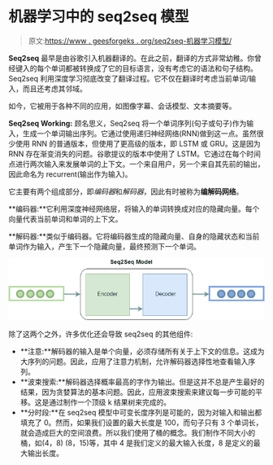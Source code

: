 # 机器学习中的 seq2seq 模型

> 原文:[https://www . geesforgeks . org/seq2seq-机器学习模型/](https://www.geeksforgeeks.org/seq2seq-model-in-machine-learning/)

**Seq2seq** 最早是由谷歌引入机器翻译的。在此之前，翻译的方式非常幼稚。你曾经键入的每个单词都被转换成了它的目标语言，没有考虑它的语法和句子结构。Seq2seq 利用深度学习彻底改变了翻译过程。它不仅在翻译时考虑当前单词/输入，而且还考虑其邻域。

如今，它被用于各种不同的应用，如图像字幕、会话模型、文本摘要等。

**Seq2seq Working:**
顾名思义，Seq2seq 将一个单词序列(句子或句子)作为输入，生成一个单词输出序列。它通过使用递归神经网络(RNN)做到这一点。虽然很少使用 RNN 的普通版本，但使用了更高级的版本，即 LSTM 或 GRU。这是因为 RNN 存在渐变消失的问题。谷歌提议的版本中使用了 LSTM。它通过在每个时间点进行两次输入来发展单词的上下文。一个来自用户，另一个来自其先前的输出，因此命名为 recurrent(输出作为输入)。

它主要有两个组成部分，即*编码器*和*解码器*，因此有时被称为**编解码网络**。

**编码器:**它利用深度神经网络层，将输入的单词转换成对应的隐藏向量。每个向量代表当前单词和单词的上下文。

**解码器:**类似于编码器。它将编码器生成的隐藏向量、自身的隐藏状态和当前单词作为输入，产生下一个隐藏向量，最终预测下一个单词。

![](img/ade33cac9f625af5cec4aa87fa55f607.png)

除了这两个之外，许多优化还会导致 seq2seq 的其他组件:

*   **注意:**解码器的输入是单个向量，必须存储所有关于上下文的信息。这成为大序列的问题。因此，应用了注意力机制，允许解码器选择性地查看输入序列。
*   **波束搜索:**解码器选择概率最高的字作为输出。但是这并不总是产生最好的结果，因为贪婪算法的基本问题。因此，应用波束搜索来建议每一步可能的平移。这是通过制作一个顶级 k 结果树来完成的。
*   **分时段:**在 seq2seq 模型中可变长度序列是可能的，因为对输入和输出都填充了 0。然而，如果我们设置的最大长度是 100，而句子只有 3 个单词长，就会造成巨大的空间浪费。所以我们使用了桶的概念。我们制作不同大小的桶，如(4，8) (8，15)等，其中 4 是我们定义的最大输入长度，8 是定义的最大输出长度。